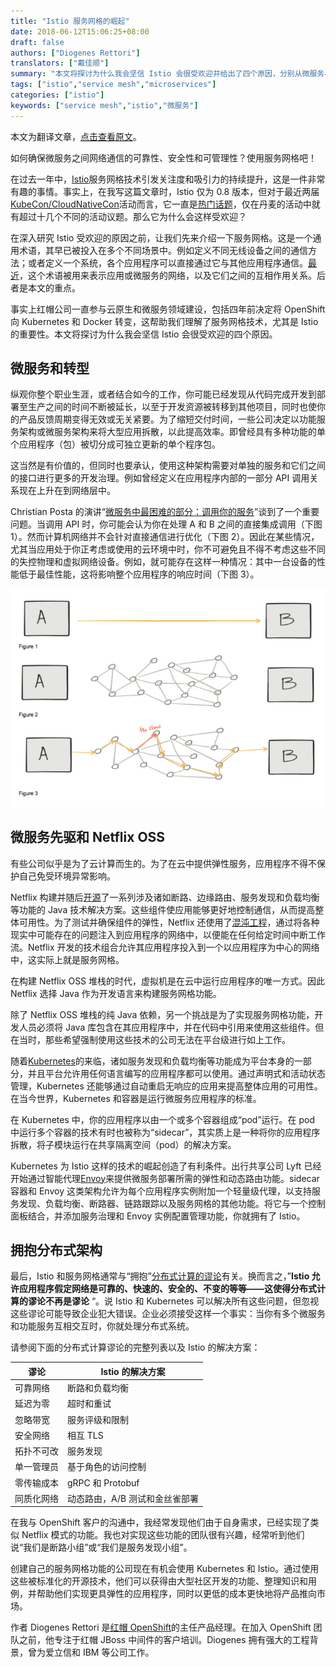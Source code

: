 ```yaml
---
title: "Istio 服务网格的崛起"
date: 2018-06-12T15:06:25+08:00
draft: false
authors: ["Diogenes Rettori"]
translators: ["戴佳顺"]
summary: "本文将探讨为什么我会坚信 Istio 会很受欢迎并给出了四个原因，分别从微服务与转型、微服务先驱 Netflix OSS 的案例、分布式架构的方面来阐述微服务使用服务网格的必然性。"
tags: ["istio","service mesh","microservices"]
categories: ["istio"]
keywords: ["service mesh","istio","微服务"]
---
```


本文为翻译文章，[点击查看原文](https://www.infoworld.com/article/3273547/containers/the-rise-of-the-istio-service-mesh.html)。

如何确保微服务之间网络通信的可靠性、安全性和可管理性？使用服务网格吧！

在过去一年中，[Istio](https://istio.io/)服务网格技术引发关注度和吸引力的持续提升，这是一件非常有趣的事情。事实上，在我写这篇文章时，Istio 仅为 0.8 版本，但对于最近两届[KubeCon/CloudNativeCon](https://events.linuxfoundation.org/events/kubecon-cloudnativecon-europe-2018/)活动而言，它一直是[热门话题](https://events.linuxfoundation.org/events/kubecon-cloudnativecon-europe-2018/program/schedule/)，仅在丹麦的活动中就有超过十几个不同的活动议题。那么它为什么会这样受欢迎？

在深入研究 Istio 受欢迎的原因之前，让我们先来介绍一下服务网格。这是一个通用术语，其早已被投入在多个不同场景中。例如定义不同无线设备之间的通信方法；或者定义一个系统，各个应用程序可以直接通过它与其他应用程序通信。[最近](https://istio.io/docs/concepts/what-is-istio/overview.html)，这个术语被用来表示应用或微服务的网络，以及它们之间的互相作用关系。后者是本文的重点。

事实上红帽公司一直参与云原生和微服务领域建设，包括四年前决定将 OpenShift 向 Kubernetes 和 Docker 转变，这帮助我们理解了服务网格技术，尤其是 Istio 的重要性。本文将探讨为什么我会坚信 Istio 会很受欢迎的四个原因。 

## 微服务和转型

纵观你整个职业生涯，或者结合如今的工作，你可能已经发现从代码完成开发到部署至生产之间的时间不断被延长，以至于开发资源被转移到其他项目，同时也使你的产品反馈周期变得无效或无关紧要。为了缩短交付时间，一些公司决定以功能服务架构或微服务架构来将大型应用拆散，以此提高效率。即曾经具有多种功能的单个应用程序（包）被切分成可独立更新的单个程序包。

这当然是有价值的，但同时也要承认，使用这种架构需要对单独的服务和它们之间的接口进行更多的开发治理。例如曾经定义在应用程序内部的一部分 API 调用关系现在上升在到网络层中。

Christian Posta 的演讲“[微服务中最困难的部分：调用你的服务](https://www.slideshare.net/ceposta/the-hardest-part-of-microservices-calling-your-services)”谈到了一个重要问题。当调用 API 时，你可能会认为你在处理 A 和 B 之间的直接集成调用（下图 1）。然而计算机网络并不会针对直接通信进行优化（下图 2）。因此在某些情况，尤其当应用处于你正考虑或使用的云环境中时，你不可避免且不得不考虑这些不同的失控物理和虚拟网络设备。例如，就可能存在这样一种情况：其中一台设备的性能低于最佳性能，这将影响整个应用程序的响应时间（下图 3）。

 ![A 和 B 之间的调用关系图](78a165e1gy1fs7fmkvibwj20jf0dfq40.jpg)

## 微服务先驱和 Netflix OSS

有些公司似乎是为了云计算而生的。为了在云中提供弹性服务，应用程序不得不保护自己免受环境异常影响。

Netflix 构建并随后[开源](https://netflix.github.io/)了一系列涉及诸如断路、边缘路由、服务发现和负载均衡等功能的 Java 技术解决方案。这些组件使应用能够更好地控制通信，从而提高整体可用性。为了测试并确保组件的弹性，Netflix 还使用了[混沌工程](http://principlesofchaos.org/)，通过将各种现实中可能存在的问题注入到应用程序的网络中，以便能在任何给定时间中断工作流。Netflix 开发的技术组合允许其应用程序投入到一个以应用程序为中心的网络中，这实际上就是服务网格。

在构建 Netflix OSS 堆栈的时代，虚拟机是在云中运行应用程序的唯一方式。因此 Netflix 选择 Java 作为开发语言来构建服务网格功能。

除了 Netflix OSS 堆栈的纯 Java 依赖，另一个挑战是为了实现服务网格功能，开发人员必须将 Java 库包含在其应用程序中，并在代码中引用来使用这些组件。但在当时，那些希望强制使用这些技术的公司无法在平台级进行如上工作。

随着[Kubernetes](https://www.infoworld.com/article/3268073/containers/what-is-kubernetes-container-orchestration-explained.html)的来临，诸如服务发现和负载均衡等功能成为平台本身的一部分，并且平台允许用任何语言编写的应用程序都可以使用。通过声明式和活动状态管理，Kubernetes 还能够通过自动重启无响应的应用来提高整体应用的可用性。在当今世界，Kubernetes 和容器是运行微服务应用程序的标准。

在 Kubernetes 中，你的应用程序以由一个或多个容器组成“pod”运行。在 pod 中运行多个容器的技术有时也被称为“sidecar”，其实质上是一种将你的应用程序拆散，将子模块运行在共享隔离空间（pod）的解决方案。

Kubernetes 为 Istio 这样的技术的崛起创造了有利条件。出行共享公司 Lyft 已经开始通过智能代理[Envoy](https://github.com/envoyproxy/envoy)来提供微服务部署所需的弹性和动态路由功能。sidecar 容器和 Envoy 这类架构允许为每个应用程序实例附加一个轻量级代理，以支持服务发现、负载均衡、断路器、链路跟踪以及服务网格的其他功能。将它与一个控制面板结合，并添加服务治理和 Envoy 实例配置管理功能，你就拥有了 Istio。

## 拥抱分布式架构

最后，Istio 和服务网格通常与“拥抱”[分布式计算的谬论](https://en.wikipedia.org/wiki/Fallacies_of_distributed_computing)有关。换而言之，”**Istio 允许应用程序假定网络是可靠的、快速的、安全的、不变的等等——这使得分布式计算的谬论不再是谬论** “。说 Istio 和 Kubernetes 可以解决所有这些问题，但忽视这些谬论可能导致企业犯大错误。企业必须接受这样一个事实：当你有多个微服务和功能服务互相交互时，你就处理分布式系统。

请参阅下面的分布式计算谬论的完整列表以及 Istio 的解决方案：

| 谬论       | Istio 的解决方案               |
| ---------- | ----------------------------- |
| 可靠网络   | 断路和负载均衡                |
| 延迟为零   | 超时和重试                    |
| 忽略带宽   | 服务评级和限制                |
| 安全网络   | 相互 TLS                       |
| 拓扑不可改 | 服务发现                      |
| 单一管理员 | 基于角色的访问控制            |
| 零传输成本 | gRPC 和 Protobuf                |
| 同质化网络 | 动态路由，A/B 测试和金丝雀部署 |

在我与 OpenShift 客户的沟通中，我经常发现他们由于自身需求，已经实现了类似 Netflix 模式的功能。我也对实现这些功能的团队很有兴趣，经常听到他们说“我们是断路小组”或“我们是服务发现小组”。

创建自己的服务网格功能的公司现在有机会使用 Kubernetes 和 Istio。通过使用这些被标准化的开源技术，他们可以获得由大型社区开发的功能、整理知识和用例，并帮助他们实现更具弹性的应用程序，同时以更低的成本更快地将产品推向市场。

作者 Diogenes Rettori 是[红帽 OpenShift](https://www.redhat.com/en/technologies/cloud-computing/openshift)的主任产品经理。在加入 OpenShift 团队之前，他专注于红帽 JBoss 中间件的客户培训。Diogenes 拥有强大的工程背景，曾为爱立信和 IBM 等公司工作。
